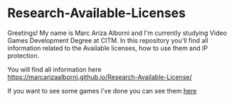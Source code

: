 # Research-Available-Licenses

Greetings! My name is Marc Ariza Alborni and I'm currently studying Video Games Development Degree at CITM.
In this repository you'll find all information related to the Available licenses, how to use them and IP protection.

You will find all information here https://marcarizaalborni.github.io/Research-Available-License/

If you want to see some games i've done you can see them [here](https://github.com/MarcArizaAlborni)


